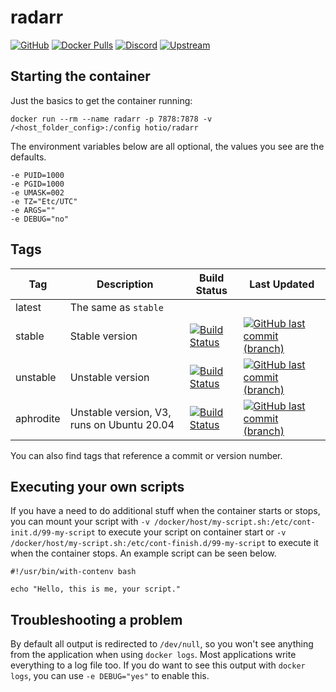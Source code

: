 # radarr

[![GitHub](https://img.shields.io/badge/source-github-lightgrey)](https://github.com/hotio/docker-radarr)
[![Docker Pulls](https://img.shields.io/docker/pulls/hotio/radarr)](https://hub.docker.com/r/hotio/radarr)
[![Discord](https://img.shields.io/discord/610068305893523457?color=738ad6&label=discord&logo=discord&logoColor=white)](https://discord.gg/3SnkuKp)
[![Upstream](https://img.shields.io/badge/upstream-project-yellow)](https://github.com/Radarr/Radarr)

## Starting the container

Just the basics to get the container running:

```shell
docker run --rm --name radarr -p 7878:7878 -v /<host_folder_config>:/config hotio/radarr
```

The environment variables below are all optional, the values you see are the defaults.

```shell
-e PUID=1000
-e PGID=1000
-e UMASK=002
-e TZ="Etc/UTC"
-e ARGS=""
-e DEBUG="no"
```

## Tags

| Tag       | Description                                | Build Status                                                                                                                                             | Last Updated                                                                                                                                                        |
| ----------|--------------------------------------------|----------------------------------------------------------------------------------------------------------------------------------------------------------|---------------------------------------------------------------------------------------------------------------------------------------------------------------------|
| latest    | The same as `stable`                       |                                                                                                                                                          |                                                                                                                                                                     |
| stable    | Stable version                             | [![Build Status](https://cloud.drone.io/api/badges/hotio/docker-radarr/status.svg?ref=refs/heads/stable)](https://cloud.drone.io/hotio/docker-radarr)    | [![GitHub last commit (branch)](https://img.shields.io/github/last-commit/hotio/docker-radarr/stable)](https://github.com/hotio/docker-radarr/commits/stable)       |
| unstable  | Unstable version                           | [![Build Status](https://cloud.drone.io/api/badges/hotio/docker-radarr/status.svg?ref=refs/heads/unstable)](https://cloud.drone.io/hotio/docker-radarr)  | [![GitHub last commit (branch)](https://img.shields.io/github/last-commit/hotio/docker-radarr/unstable)](https://github.com/hotio/docker-radarr/commits/unstable)   |
| aphrodite | Unstable version, V3, runs on Ubuntu 20.04 | [![Build Status](https://cloud.drone.io/api/badges/hotio/docker-radarr/status.svg?ref=refs/heads/aphrodite)](https://cloud.drone.io/hotio/docker-radarr) | [![GitHub last commit (branch)](https://img.shields.io/github/last-commit/hotio/docker-radarr/aphrodite)](https://github.com/hotio/docker-radarr/commits/aphrodite) |

You can also find tags that reference a commit or version number.

## Executing your own scripts

If you have a need to do additional stuff when the container starts or stops, you can mount your script with `-v /docker/host/my-script.sh:/etc/cont-init.d/99-my-script` to execute your script on container start or `-v /docker/host/my-script.sh:/etc/cont-finish.d/99-my-script` to execute it when the container stops. An example script can be seen below.

```shell
#!/usr/bin/with-contenv bash

echo "Hello, this is me, your script."
```

## Troubleshooting a problem

By default all output is redirected to `/dev/null`, so you won't see anything from the application when using `docker logs`. Most applications write everything to a log file too. If you do want to see this output with `docker logs`, you can use `-e DEBUG="yes"` to enable this.
